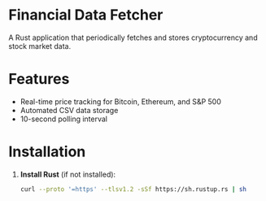 # Financial Data Fetcher

A Rust application that periodically fetches and stores cryptocurrency and stock market data.

# Features
- Real-time price tracking for Bitcoin, Ethereum, and S&P 500
- Automated CSV data storage
- 10-second polling interval

# Installation
1. **Install Rust** (if not installed):
   ```bash
   curl --proto '=https' --tlsv1.2 -sSf https://sh.rustup.rs | sh